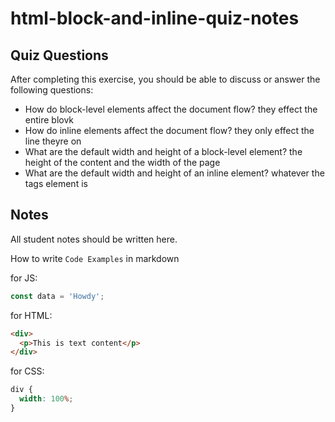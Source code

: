 # html-block-and-inline-quiz-notes

## Quiz Questions

After completing this exercise, you should be able to discuss or answer the following questions:

- How do block-level elements affect the document flow?
  they effect the entire blovk
- How do inline elements affect the document flow?
  they only effect the line theyre on
- What are the default width and height of a block-level element?
  the height of the content and the width of the page
- What are the default width and height of an inline element?
  whatever the tags element is

## Notes

All student notes should be written here.

How to write `Code Examples` in markdown

for JS:

```javascript
const data = 'Howdy';
```

for HTML:

```html
<div>
  <p>This is text content</p>
</div>
```

for CSS:

```css
div {
  width: 100%;
}
```
